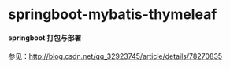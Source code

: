 # springboot-mybatis-thymeleaf
#### springboot 打包与部署
参见：http://blog.csdn.net/qq_32923745/article/details/78270835
